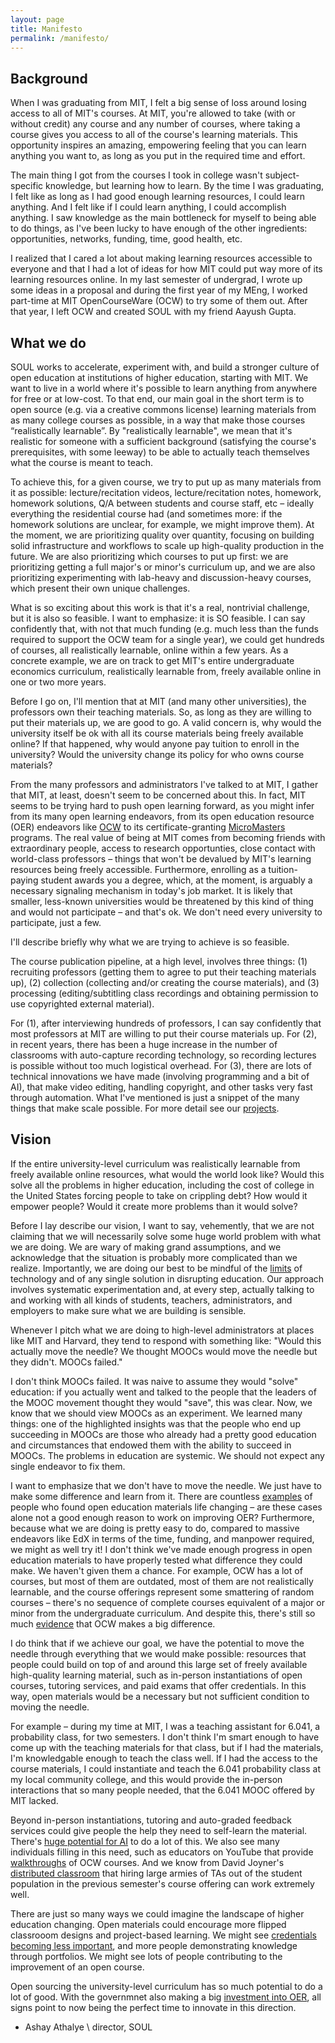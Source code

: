 ```yaml
---
layout: page
title: Manifesto
permalink: /manifesto/
---
```


## Background
When I was graduating from MIT, I felt a big sense of loss around losing access to all of MIT's courses. At MIT, you're allowed to take (with or without credit) any course and any number of courses, where taking a course gives you access to all of the course's learning materials. This opportunity inspires an amazing, empowering feeling that you can learn anything you want to, as long as you put in the required time and effort.

The main thing I got from the courses I took in college wasn't subject-specific knowledge, but learning how to learn. By the time I was graduating, I felt like as long as I had good enough learning resources, I could learn anything. And I felt like if I could learn anything, I could accomplish anything. I saw knowledge as the main bottleneck for myself to being able to do things, as I've been lucky to have enough of the other ingredients: opportunities, networks, funding, time, good health, etc.

I realized that I cared a lot about making learning resources accessible to everyone and that I had a lot of ideas for how MIT could put way more of its learning resources online. In my last semester of undergrad, I wrote up some ideas in a proposal and during the first year of my MEng, I worked part-time at MIT OpenCourseWare (OCW) to try some of them out. After that year, I left OCW and created SOUL with my friend Aayush Gupta.

## What we do
SOUL works to accelerate, experiment with, and build a stronger culture of open education at institutions of higher education, starting with MIT. We want to live in a world where it's possible to learn anything from anywhere for free or at low-cost. To that end, our main goal in the short term is to open source (e.g. via a creative commons license) learning materials from as many college courses as possible, in a way that make those courses “realistically learnable”. By "realistically learnable", we mean that it's realistic for someone with a sufficient background (satisfying the course's prerequisites, with some leeway) to be able to actually teach themselves what the course is meant to teach.

To achieve this, for a given course, we try to put up as many materials from it as possible: lecture/recitation videos, lecture/recitation notes, homework, homework solutions, Q/A between students and course staff, etc – ideally everything the residential course had (and sometimes more: if the homework solutions are unclear, for example, we might improve them). At the moment, we are prioritizing quality over quantity, focusing on building solid infrastructure and workflows to scale up high-quality production in the future. We are also prioritizing which courses to put up first: we are prioritizing getting a full major's or minor's curriculum up, and we are also prioritizing experimenting with lab-heavy and discussion-heavy courses, which present their own unique challenges.

What is so exciting about this work is that it's a real, nontrivial challenge, but it is also so feasible. I want to emphasize: it is SO feasible. I can say confidently that, with not that much funding (e.g. much less than the funds required to support the OCW team for a single year), we could get hundreds of courses, all realistically learnable, online within a few years. As a concrete example, we are on track to get MIT's entire undergraduate economics curriculum, realistically learnable from, freely available online in one or two more years.

Before I go on, I'll mention that at MIT (and many other universities), the professors own their teaching materials. So, as long as they are willing to put their materials up, we are good to go. A valid concern is, why would the university itself be ok with all its course materials being freely available online? If that happened, why would anyone pay tuition to enroll in the university? Would the university change its policy for who owns course materials?

From the many professors and administrators I've talked to at MIT, I gather that MIT, at least, doesn't seem to be concerned about this. In fact, MIT seems to be trying hard to push open learning forward, as you might infer from its many open learning endeavors, from its open education resource (OER) endeavors like [OCW](https://ocw.mit.edu/) to its certificate-granting [MicroMasters](https://micromasters.mit.edu/dedp/) programs. The real value of being at MIT comes from becoming friends with extraordinary people, access to research opportunties, close contact with world-class professors – things that won't be devalued by MIT's learning resources being freely accessible. Furthermore, enrolling as a tuition-paying student awards you a degree, which, at the moment, is arguably a necessary signaling mechanism in today's job market. It is likely that smaller, less-known universities would be threatened by this kind of thing and would not participate – and that's ok. We don't need every university to participate, just a few.

I'll describe briefly why what we are trying to achieve is so feasible.

The course publication pipeline, at a high level, involves three things: (1) recruiting professors (getting them to agree to put their teaching materials up), (2) collection (collecting and/or creating the course materials), and (3) processing (editing/subtitling class recordings and obtaining permission to use copyrighted external material).

For (1), after interviewing hundreds of professors, I can say confidently that most professors at MIT are willing to put their course materials up. For (2), in recent years, there has been a huge increase in the number of classrooms with auto-capture recording technology, so recording lectures is possible without too much logistical overhead. For (3), there are lots of technical innovations we have made (involving programming and a bit of AI), that make video editing, handling copyright, and other tasks very fast through automation. What I've mentioned is just a snippet of the many things that make scale possible. For more detail see our [projects](/projects/).

## Vision

If the entire university-level curriculum was realistically learnable from freely available online resources, what would the world look like? Would this solve all the problems in higher education, including the cost of college in the United States forcing people to take on crippling debt? How would it empower people? Would it create more problems than it would solve?

Before I lay describe our vision, I want to say, vehemently, that we are not claiming that we will necessarily solve some huge world problem with what we are doing. We are wary of making grand assumptions, and we acknowledge that the situation is probably more complicated than we realize. Importantly, we are doing our best to be mindful of the [limits](https://failuretodisrupt.com/) of technology and of any single solution in disrupting education. Our approach involves systematic experimentation and, at every step, actually talking to and working with all kinds of students, teachers, administrators, and employers to make sure what we are building is sensible.

Whenever I pitch what we are doing to high-level administrators at places like MIT and Harvard, they tend to respond with something like: "Would this actually move the needle? We thought MOOCs would move the needle but they didn't. MOOCs failed."

I don't think MOOCs failed. It was naive to assume they would "solve" education: if you actually went and talked to the people that the leaders of the MOOC movement thought they would "save", this was clear. Now, we know that we should view MOOCs as an experiment. We learned many things: one of the highlighted insights was that the people who end up succeeding in MOOCs are those who already had a pretty good education and circumstances that endowed them with the ability to succeed in MOOCs. The problems in education are systemic. We should not expect any single endeavor to fix them.

I want to emphasize that we don't have to move the needle. We just have to make some difference and learn from it. There are countless [examples](https://www.youtube.com/watch?v=gHdJLcmGR9E) of people who found open education materials life changing – are these cases alone not a good enough reason to work on improving OER? Furthermore, because what we are doing is pretty easy to do, compared to massive endeavors like EdX in terms of the time, funding, and manpower required, we might as well try it! I don't think we've made enough progress in open education materials to have properly tested what difference they could make. We haven't given them a chance. For example, OCW has a lot of courses, but most of them are outdated, most of them are not realistically learnable, and the course offerings represent some smattering of random courses – there's no sequence of complete courses equivalent of a major or minor from the undergraduate curriculum. And despite this, there's still so much [evidence](https://www.slideshare.net/stephenecarson/mit-opencourseware-case-study-slides) that OCW makes a big difference.

I do think that if we achieve our goal, we have the potential to move the needle through everything that we would make possible: resources that people could build on top of and around this large set of freely available high-quality learning material, such as in-person instantiations of open courses, tutoring services, and paid exams that offer credentials. In this way, open materials would be a necessary but not sufficient condition to moving the needle.

For example – during my time at MIT, I was a teaching assistant for 6.041, a probability class, for two semesters. I don't think I'm smart enough to have come up with the teaching materials for that class, but if I had the materials, I'm knowledgable enough to teach the class well. If I had the access to the course materials, I could instantiate and teach the 6.041 probability class at my local community college, and this would provide the in-person interactions that so many people needed, that the 6.041 MOOC offered by MIT lacked.

Beyond in-person instantiations, tutoring and auto-graded feedback services could give people the help they need to self-learn the material. There's [huge potential for AI](https://ai.stanford.edu/blog/prototransformer/) to do a lot of this. We also see many individuals filling in this need, such as educators on YouTube that provide [walkthroughs](https://www.youtube.com/@Self-TaughtPhysicist) of OCW courses. And we know from David Joyner's [distributed classroom](https://mitpress.mit.edu/9780262547291/the-distributed-classroom/) that hiring large armies of TAs out of the student population in the previous semester's course offering can work extremely well.

There are just so many ways we could imagine the landscape of higher education changing. Open materials could encourage more flipped classrooom designs and project-based learning. We might see [credentials becoming less important](https://www.nytimes.com/2023/01/28/opinion/jobs-college-degree-requirement.html), and more people demonstrating knowledge through portfolios. We might see lots of people contributing to the improvement of an open course.

Open sourcing the university-level curriculum has so much potential to do a lot of good. With the governmnet also making a big [investment into OER](https://www.mass.edu/strategic/oer.asp), all signs point to now being the perfect time to innovate in this direction.

- Ashay Athalye \\
director, SOUL

<!-- It's true that in today's world, you can learn a lot of things from the resources you can find on the internet: youtube videos, textbooks, open course materials, MOOCs, forums, blogs, Q/A sites, ... the list goes on. It's also true that one university's course offerings cover small percentage of the knowledge out there.

 But it can be difficult to learn from all of these because they aren't
 these materials are curated
 there's a reason university has you take this course instead of just throwing you out in the world
 its their opinion on the best way for you to learn that stuff -->



